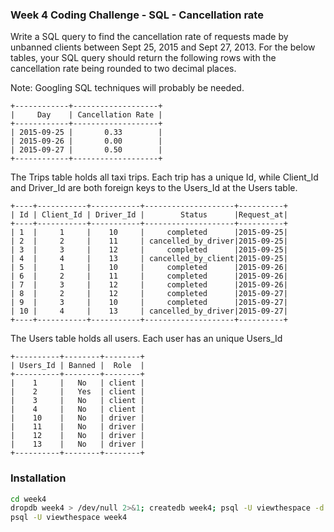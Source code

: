 ### Week 4 Coding Challenge - SQL - Cancellation rate

Write a SQL query to find the cancellation rate of requests made by unbanned clients between Sept 25, 2015 and Sept 27, 2013. For the below tables, your SQL query should return the following rows with the cancellation rate being rounded to two decimal places.

Note: Googling SQL techniques will probably be needed.

```
+------------+-------------------+
|     Day    | Cancellation Rate |
+------------+-------------------+
| 2015-09-25 |       0.33        |
| 2015-09-26 |       0.00        |
| 2015-09-27 |       0.50        |
+------------+-------------------+
```


The Trips table holds all taxi trips. Each trip has a unique Id, while Client_Id and Driver_Id are both foreign keys to the Users_Id at the Users table.

```
+----+-----------+-----------+--------------------+----------+
| Id | Client_Id | Driver_Id |        Status      |Request_at|
+----+-----------+-----------+--------------------+----------+
| 1  |     1     |    10     |     completed      |2015-09-25|
| 2  |     2     |    11     | cancelled_by_driver|2015-09-25|
| 3  |     3     |    12     |     completed      |2015-09-25|
| 4  |     4     |    13     | cancelled_by_client|2015-09-25|
| 5  |     1     |    10     |     completed      |2015-09-26|
| 6  |     2     |    11     |     completed      |2015-09-26|
| 7  |     3     |    12     |     completed      |2015-09-26|
| 8  |     2     |    12     |     completed      |2015-09-27|
| 9  |     3     |    10     |     completed      |2015-09-27| 
| 10 |     4     |    13     | cancelled_by_driver|2015-09-27|
+----+-----------+-----------+--------------------+----------+
```

The Users table holds all users. Each user has an unique Users_Id

```
+----------+--------+--------+
| Users_Id | Banned |  Role  |
+----------+--------+--------+
|    1     |   No   | client |
|    2     |   Yes  | client |
|    3     |   No   | client |
|    4     |   No   | client |
|    10    |   No   | driver |
|    11    |   No   | driver |
|    12    |   No   | driver |
|    13    |   No   | driver |
+----------+--------+--------+
```
### Installation
``` Bash
cd week4
dropdb week4 > /dev/null 2>&1; createdb week4; psql -U viewthespace -d week4 -f ./public.sql
psql -U viewthespace week4
```

